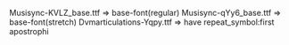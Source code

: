 Musisync-KVLZ_base.ttf => base-font(regular)
Musisync-qYy6_base.ttf => base-font(stretch)
Dvmarticulations-Yqpy.ttf => have repeat_symbol:first apostrophi
